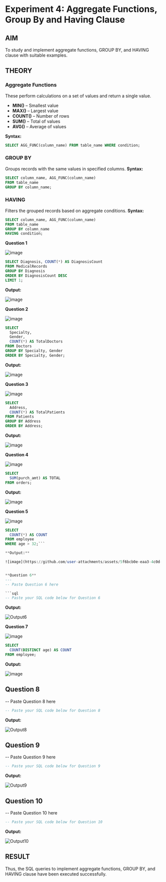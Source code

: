 # Experiment 4: Aggregate Functions, Group By and Having Clause

## AIM
To study and implement aggregate functions, GROUP BY, and HAVING clause with suitable examples.

## THEORY

### Aggregate Functions
These perform calculations on a set of values and return a single value.

- **MIN()** – Smallest value  
- **MAX()** – Largest value  
- **COUNT()** – Number of rows  
- **SUM()** – Total of values  
- **AVG()** – Average of values

**Syntax:**
```sql
SELECT AGG_FUNC(column_name) FROM table_name WHERE condition;
```
### GROUP BY
Groups records with the same values in specified columns.
**Syntax:**
```sql
SELECT column_name, AGG_FUNC(column_name)
FROM table_name
GROUP BY column_name;
```
### HAVING
Filters the grouped records based on aggregate conditions.
**Syntax:**
```sql
SELECT column_name, AGG_FUNC(column_name)
FROM table_name
GROUP BY column_name
HAVING condition;
```

**Question 1**

![image](https://github.com/user-attachments/assets/6d478a1e-f402-4d9b-b1b4-82acd1ca3b6a)


```sql
SELECT Diagnosis, COUNT(*) AS DiagnosisCount
FROM MedicalRecords
GROUP BY Diagnosis
ORDER BY DiagnosisCount DESC
LIMIT 1;
```

**Output:**

![image](https://github.com/user-attachments/assets/21e78e1e-a092-4e23-a4f1-df3f6255446b)


**Question 2**

![image](https://github.com/user-attachments/assets/ead773fb-d4d6-4f4b-9c02-a9cb011f8e9b)


```sql
SELECT 
  Specialty,
  Gender,
  COUNT(*) AS TotalDoctors
FROM Doctors
GROUP BY Specialty, Gender
ORDER BY Specialty, Gender;
```

**Output:**

![image](https://github.com/user-attachments/assets/0df250ba-82ff-4b1d-8010-0c289f6e6a6d)

**Question 3**

![image](https://github.com/user-attachments/assets/f37d5384-c40e-4888-be9d-067a2dfd521f)


```sql
SELECT 
  Address,
  COUNT(*) AS TotalPatients
FROM Patients
GROUP BY Address
ORDER BY Address;
```

**Output:**

![image](https://github.com/user-attachments/assets/a780c5d8-c7e8-4f6e-a618-4f9842285403)


**Question 4**

![image](https://github.com/user-attachments/assets/99fbc0ee-4eab-4951-8329-b893fb6899d6)



```sql
SELECT 
  SUM(purch_amt) AS TOTAL
FROM orders;
```

**Output:**

![image](https://github.com/user-attachments/assets/42323470-da2a-480d-ada5-7696509c260c)


**Question 5**

![image](https://github.com/user-attachments/assets/cf422229-bf29-4df5-a8ba-42c28e84fe93)


```sql
SELECT 
  COUNT(*) AS COUNT
FROM employee
WHERE age > 32;```

**Output:**

![image](https://github.com/user-attachments/assets/5f6bcb0e-eaa3-4c0d-98b8-c49faaeefc45)


**Question 6**
---
-- Paste Question 6 here

```sql
-- Paste your SQL code below for Question 6
```

**Output:**

![Output6](output.png)

**Question 7**

![image](https://github.com/user-attachments/assets/ddb513e9-d0dd-4ccc-a25a-2ca4b7aa5079)

```sql
SELECT 
  COUNT(DISTINCT age) AS COUNT
FROM employee;
```

**Output:**

![image](https://github.com/user-attachments/assets/a21d4163-6297-456f-9546-8b006ce9f684)


**Question 8**
---
-- Paste Question 8 here

```sql
-- Paste your SQL code below for Question 8
```

**Output:**

![Output8](output.png)

**Question 9**
---
-- Paste Question 9 here

```sql
-- Paste your SQL code below for Question 9
```

**Output:**

![Output9](output.png)

**Question 10**
---
-- Paste Question 10 here

```sql
-- Paste your SQL code below for Question 10
```

**Output:**

![Output10](output.png)


## RESULT
Thus, the SQL queries to implement aggregate functions, GROUP BY, and HAVING clause have been executed successfully.
